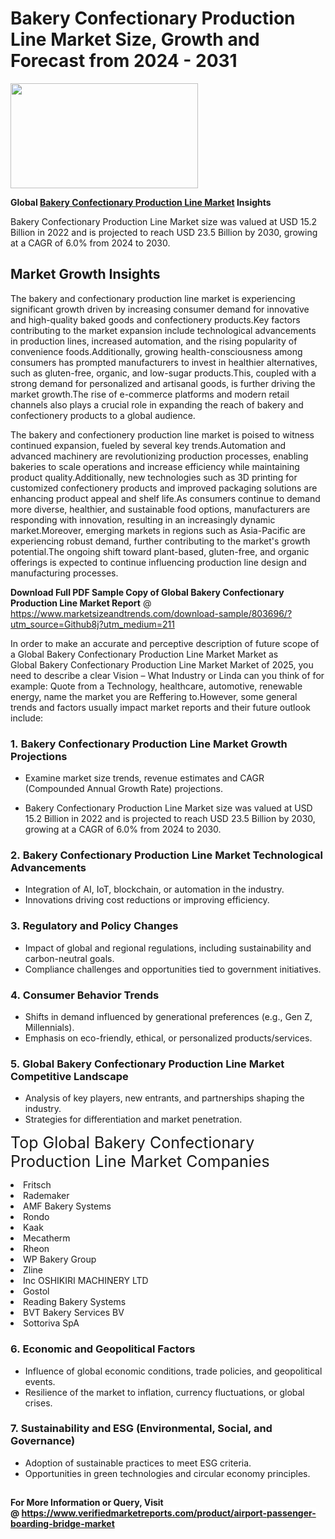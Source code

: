 <H1>Bakery Confectionary Production Line Market Size, Growth and Forecast from 2024 - 2031</H1><img class="aligncenter size-medium wp-image-584254" src="https://thirdeyenews.in/wp-content/uploads/2024/09/Global-Market-Research-300x168.jpeg" alt="" width="300" height="168" /><p><strong>Global&nbsp;<a href="https://www.marketsizeandtrends.com/download-sample/803696/?utm_source=Github8j?utm_medium=211">Bakery Confectionary Production Line Market</a> Insights</strong></p><p>Bakery Confectionary Production Line Market size was valued at USD 15.2 Billion in 2022 and is projected to reach USD 23.5 Billion by 2030, growing at a CAGR of 6.0% from 2024 to 2030.</p><p><h2>Market Growth Insights</h2> <p>The bakery and confectionary production line market is experiencing significant growth driven by increasing consumer demand for innovative and high-quality baked goods and confectionery products.Key factors contributing to the market expansion include technological advancements in production lines, increased automation, and the rising popularity of convenience foods.Additionally, growing health-consciousness among consumers has prompted manufacturers to invest in healthier alternatives, such as gluten-free, organic, and low-sugar products.This, coupled with a strong demand for personalized and artisanal goods, is further driving the market growth.The rise of e-commerce platforms and modern retail channels also plays a crucial role in expanding the reach of bakery and confectionery products to a global audience.</p> <p>The bakery and confectionery production line market is poised to witness continued expansion, fueled by several key trends.Automation and advanced machinery are revolutionizing production processes, enabling bakeries to scale operations and increase efficiency while maintaining product quality.Additionally, new technologies such as 3D printing for customized confectionery products and improved packaging solutions are enhancing product appeal and shelf life.As consumers continue to demand more diverse, healthier, and sustainable food options, manufacturers are responding with innovation, resulting in an increasingly dynamic market.Moreover, emerging markets in regions such as Asia-Pacific are experiencing robust demand, further contributing to the market's growth potential.The ongoing shift toward plant-based, gluten-free, and organic offerings is expected to continue influencing production line design and manufacturing processes.<p><span class=""><strong>Download Full PDF Sample Copy of Global Bakery Confectionary Production Line Market Report</strong> @ <a href="https://www.marketsizeandtrends.com/download-sample/803696/?utm_source=Github8j?utm_medium=211" target="_blank">https://www.marketsizeandtrends.com/download-sample/803696/?utm_source=Github8j?utm_medium=211</a></span></p><p>In order to make an accurate and perceptive description of future scope of a Global&nbsp;Bakery Confectionary Production Line Market Market as Global&nbsp;Bakery Confectionary Production Line Market Market of 2025, you need to describe a clear Vision &ndash; What Industry or Linda can you think of for example: Quote from a Technology, healthcare, automotive, renewable energy, name the market you are Reffering to.However, some general trends and factors usually impact market reports and their future outlook include:</p><h3>1.&nbsp;<strong>Bakery Confectionary Production Line Market Growth Projections</strong></h3><ul><li>Examine market size trends, revenue estimates and CAGR (Compounded Annual Growth Rate) projections.</li><li><p>Bakery Confectionary Production Line Market size was valued at USD 15.2 Billion in 2022 and is projected to reach USD 23.5 Billion by 2030, growing at a CAGR of 6.0% from 2024 to 2030.</p></li></ul><h3>2.&nbsp;<strong>Bakery Confectionary Production Line Market Technological Advancements</strong></h3><ul><li>Integration of AI, IoT, blockchain, or automation in the industry.</li><li>Innovations driving cost reductions or improving efficiency.</li></ul><h3>3.&nbsp;<strong>Regulatory and Policy Changes</strong></h3><ul><li>Impact of global and regional regulations, including sustainability and carbon-neutral goals.</li><li>Compliance challenges and opportunities tied to government initiatives.</li></ul><h3>4.&nbsp;<strong>Consumer Behavior Trends</strong></h3><ul><li>Shifts in demand influenced by generational preferences (e.g., Gen Z, Millennials).</li><li>Emphasis on eco-friendly, ethical, or personalized products/services.</li></ul><h3>5.&nbsp;<strong>Global Bakery Confectionary Production Line Market Competitive Landscape</strong></h3><ul><li>Analysis of key players, new entrants, and partnerships shaping the industry.</li><li>Strategies for differentiation and market penetration.</li></ul><p data-pm-slice="1 1 []"><span style="color: inherit; font-family: inherit; font-size: 25px;">Top Global Bakery Confectionary Production Line Market Companies</span></p><div class="" data-test-id=""><p><li>Fritsch</li><li> Rademaker</li><li> AMF Bakery Systems</li><li> Rondo</li><li> Kaak</li><li> Mecatherm</li><li> Rheon</li><li> WP Bakery Group</li><li> Zline</li><li> Inc OSHIKIRI MACHINERY LTD</li><li> Gostol</li><li> Reading Bakery Systems</li><li> BVT Bakery Services BV</li><li> Sottoriva SpA</li></p></div><h3>6.&nbsp;<strong>Economic and Geopolitical Factors</strong></h3><ul><li>Influence of global economic conditions, trade policies, and geopolitical events.</li><li>Resilience of the market to inflation, currency fluctuations, or global crises.</li></ul><h3>7.&nbsp;<strong>Sustainability and ESG (Environmental, Social, and Governance)</strong></h3><ul><li>Adoption of sustainable practices to meet ESG criteria.</li><li>Opportunities in green technologies and circular economy principles.</li></ul><h2><strong style="font-size: 14px;">For More Information or Query, Visit @&nbsp;</strong><a style="background-color: #ffffff; font-size: 14px;" href="https://www.marketsizeandtrends.com/report/bakery-confectionary-production-line-market/" target="_blank">https://www.verifiedmarketreports.com/product/airport-passenger-boarding-bridge-market</a></h2>